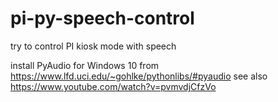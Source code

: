 # pi-py-speech-control
try to control PI kiosk mode with speech


install PyAudio for Windows 10 from https://www.lfd.uci.edu/~gohlke/pythonlibs/#pyaudio
see also https://www.youtube.com/watch?v=pvmvdjCfzVo